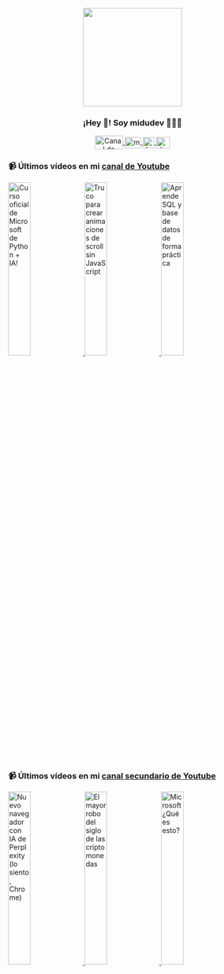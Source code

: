 <p align="center" width="300">
   <img align="center" width="200" src="https://user-images.githubusercontent.com/1561955/106762302-fda9de00-6635-11eb-99be-3ef744e60c0e.png" />
   <h3 align="center">¡Hey 👋! Soy midudev 👨🏻‍💻</h3>
</p>

<p align="center">
   <a href="https://twitch.tv/midudev" target="blank">
    <img align="center" src="https://upload.wikimedia.org/wikipedia/commons/c/ce/Twitch_logo_2019.svg" alt="Canal de Twitch de midudev" height="28px" width="56px" />
  </a>
  <span style="width: 8px;"> </span>
   <a href="https://youtube.com/midudev" target="blank">
    <img align="center" src="https://upload.wikimedia.org/wikipedia/commons/0/09/YouTube_full-color_icon_%282017%29.svg" alt="midudev" height="23px" width="33px" />
  </a>
  <span style="width: 8px;"> </span>
  <a href="https://instagram.com/midu.dev" target="blank">
    <img align="center" src="https://upload.wikimedia.org/wikipedia/commons/e/e7/Instagram_logo_2016.svg" alt="Canal de Instagram de midu.dev" height="23px" width="23px" />
  </a>
  <span style="width: 8px;"> </span>
  <a href="https://twitter.com/midudev" target="blank">
    <img align="center" src="https://upload.wikimedia.org/wikipedia/commons/thumb/6/6f/Logo_of_Twitter.svg/2491px-Logo_of_Twitter.svg.png" alt="Canal de Twitter de midudev" height="23px" width="28px" />
  </a>
</p>

### 📹 Últimos vídeos en mi [canal de Youtube](https://youtube.com/midudev?sub_confirmation=1)

<a href='https://youtu.be/mLQ6Ody6tiw' target='_blank'>
  <img width='30%' src='https://img.youtube.com/vi/mLQ6Ody6tiw/mqdefault.jpg' alt='¡Curso oficial de Microsoft de Python + IA!' />
</a>
<a href='https://youtu.be/5yc-SxylSec' target='_blank'>
  <img width='30%' src='https://img.youtube.com/vi/5yc-SxylSec/mqdefault.jpg' alt='Truco para crear animaciones de scroll sin JavaScript' />
</a>
<a href='https://youtu.be/ouUabY4d1DY' target='_blank'>
  <img width='30%' src='https://img.youtube.com/vi/ouUabY4d1DY/mqdefault.jpg' alt='Aprende SQL y base de datos de forma práctica' />
</a>

### 📹 Últimos vídeos en mi [canal secundario de Youtube](https://youtube.com/midulive?sub_confirmation=1)

<a href='https://youtu.be/G0Vb43HlTPI' target='_blank'>
  <img width='30%' src='https://img.youtube.com/vi/G0Vb43HlTPI/mqdefault.jpg' alt='Nuevo navegador con IA de Perplexity (lo siento, Chrome)' />
</a>
<a href='https://youtu.be/O4JT7iWIoxg' target='_blank'>
  <img width='30%' src='https://img.youtube.com/vi/O4JT7iWIoxg/mqdefault.jpg' alt='El mayor robo del siglo de las criptomonedas' />
</a>
<a href='https://youtu.be/5q4tP2Czd-g' target='_blank'>
  <img width='30%' src='https://img.youtube.com/vi/5q4tP2Czd-g/mqdefault.jpg' alt='Microsoft ¿Qué es esto?' />
</a>